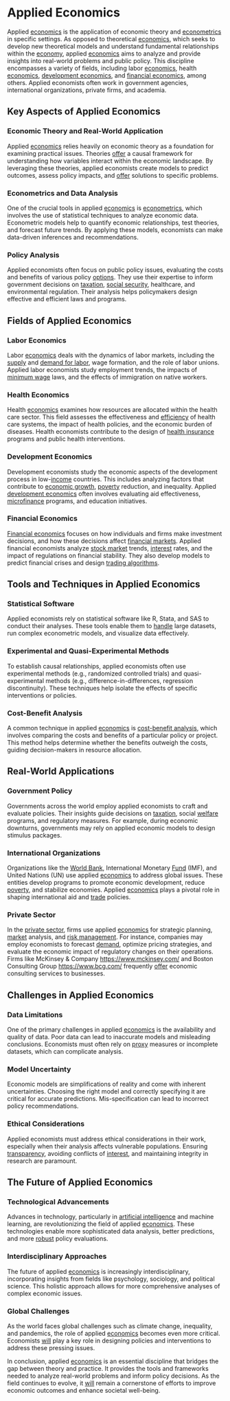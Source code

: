 # Applied Economics

Applied [economics](../e/economics.md) is the application of economic theory and [econometrics](../e/econometrics_in_trading.md) in specific settings. As opposed to theoretical [economics](../e/economics.md), which seeks to develop new theoretical models and understand fundamental relationships within the [economy](../e/economy.md), applied [economics](../e/economics.md) aims to analyze and provide insights into real-world problems and public policy. This discipline encompasses a variety of fields, including labor [economics](../e/economics.md), health [economics](../e/economics.md), [development economics](../d/development_economics.md), and [financial economics](../f/financial_economics.md), among others. Applied economists often work in government agencies, international organizations, private firms, and academia.

## Key Aspects of Applied Economics

### Economic Theory and Real-World Application
Applied [economics](../e/economics.md) relies heavily on economic theory as a foundation for examining practical issues. Theories [offer](../o/offer.md) a causal framework for understanding how variables interact within the economic landscape. By leveraging these theories, applied economists create models to predict outcomes, assess policy impacts, and [offer](../o/offer.md) solutions to specific problems.

### Econometrics and Data Analysis
One of the crucial tools in applied [economics](../e/economics.md) is [econometrics](../e/econometrics_in_trading.md), which involves the use of statistical techniques to analyze economic data. Econometric models help to quantify economic relationships, test theories, and forecast future trends. By applying these models, economists can make data-driven inferences and recommendations.

### Policy Analysis
Applied economists often focus on public policy issues, evaluating the costs and benefits of various policy [options](../o/options.md). They use their expertise to inform government decisions on [taxation](../t/taxation.md), [social security](../s/social_security.md), healthcare, and environmental regulation. Their analysis helps policymakers design effective and efficient laws and programs.

## Fields of Applied Economics

### Labor Economics
Labor [economics](../e/economics.md) deals with the dynamics of labor markets, including the [supply](../s/supply.md) and [demand for labor](../d/demand_for_labor.md), wage formation, and the role of labor unions. Applied labor economists study employment trends, the impacts of [minimum wage](../m/minimum_wage.md) laws, and the effects of immigration on native workers.

### Health Economics
Health [economics](../e/economics.md) examines how resources are allocated within the health care sector. This field assesses the effectiveness and [efficiency](../e/efficiency.md) of health care systems, the impact of health policies, and the economic burden of diseases. Health economists contribute to the design of [health insurance](../h/health_insurance.md) programs and public health interventions.

### Development Economics
Development economists study the economic aspects of the development process in low-[income](../i/income.md) countries. This includes analyzing factors that contribute to [economic growth](../e/economic_growth.md), [poverty](../p/poverty.md) reduction, and inequality. Applied [development economics](../d/development_economics.md) often involves evaluating aid effectiveness, [microfinance](../m/microfinance.md) programs, and education initiatives.

### Financial Economics
[Financial economics](../f/financial_economics.md) focuses on how individuals and firms make investment decisions, and how these decisions affect [financial markets](../f/financial_market.md). Applied financial economists analyze [stock market](../s/stock_market.md) trends, [interest](../i/interest.md) rates, and the impact of regulations on financial stability. They also develop models to predict financial crises and design [trading algorithms](../t/trading_algorithms.md).

## Tools and Techniques in Applied Economics

### Statistical Software
Applied economists rely on statistical software like R, Stata, and SAS to conduct their analyses. These tools enable them to [handle](../h/handle.md) large datasets, run complex econometric models, and visualize data effectively.

### Experimental and Quasi-Experimental Methods
To establish causal relationships, applied economists often use experimental methods (e.g., randomized controlled trials) and quasi-experimental methods (e.g., difference-in-differences, regression discontinuity). These techniques help isolate the effects of specific interventions or policies.

### Cost-Benefit Analysis
A common technique in applied [economics](../e/economics.md) is [cost-benefit analysis](../c/cost-benefit_analysis_in_trading.md), which involves comparing the costs and benefits of a particular policy or project. This method helps determine whether the benefits outweigh the costs, guiding decision-makers in resource allocation.

## Real-World Applications

### Government Policy
Governments across the world employ applied economists to craft and evaluate policies. Their insights guide decisions on [taxation](../t/taxation.md), social [welfare](../w/welfare.md) programs, and regulatory measures. For example, during economic downturns, governments may rely on applied economic models to design stimulus packages.

### International Organizations
Organizations like the [World Bank](../w/world_bank.md), International Monetary [Fund](../f/fund.md) (IMF), and United Nations (UN) use applied [economics](../e/economics.md) to address global issues. These entities develop programs to promote economic development, reduce [poverty](../p/poverty.md), and stabilize economies. Applied [economics](../e/economics.md) plays a pivotal role in shaping international aid and [trade](../t/trade.md) policies.

### Private Sector
In the [private sector](../p/private_sector.md), firms use applied [economics](../e/economics.md) for strategic planning, [market](../m/market.md) analysis, and [risk management](../r/risk_management.md). For instance, companies may employ economists to forecast [demand](../d/demand.md), optimize pricing strategies, and evaluate the economic impact of regulatory changes on their operations. Firms like McKinsey & Company https://www.mckinsey.com/ and Boston Consulting Group https://www.bcg.com/ frequently [offer](../o/offer.md) economic consulting services to businesses.

## Challenges in Applied Economics

### Data Limitations
One of the primary challenges in applied [economics](../e/economics.md) is the availability and quality of data. Poor data can lead to inaccurate models and misleading conclusions. Economists must often rely on [proxy](../p/proxy.md) measures or incomplete datasets, which can complicate analysis.

### Model Uncertainty
Economic models are simplifications of reality and come with inherent uncertainties. Choosing the right model and correctly specifying it are critical for accurate predictions. Mis-specification can lead to incorrect policy recommendations.

### Ethical Considerations
Applied economists must address ethical considerations in their work, especially when their analysis affects vulnerable populations. Ensuring [transparency](../t/transparency.md), avoiding conflicts of [interest](../i/interest.md), and maintaining integrity in research are paramount.

## The Future of Applied Economics

### Technological Advancements
Advances in technology, particularly in [artificial intelligence](../a/artificial_intelligence_in_trading.md) and machine learning, are revolutionizing the field of applied [economics](../e/economics.md). These technologies enable more sophisticated data analysis, better predictions, and more [robust](../r/robust.md) policy evaluations.

### Interdisciplinary Approaches
The future of applied [economics](../e/economics.md) is increasingly interdisciplinary, incorporating insights from fields like psychology, sociology, and political science. This holistic approach allows for more comprehensive analyses of complex economic issues.

### Global Challenges
As the world faces global challenges such as climate change, inequality, and pandemics, the role of applied [economics](../e/economics.md) becomes even more critical. Economists [will](../w/will.md) play a key role in designing policies and interventions to address these pressing issues.

In conclusion, applied [economics](../e/economics.md) is an essential discipline that bridges the gap between theory and practice. It provides the tools and frameworks needed to analyze real-world problems and inform policy decisions. As the field continues to evolve, it [will](../w/will.md) remain a cornerstone of efforts to improve economic outcomes and enhance societal well-being.